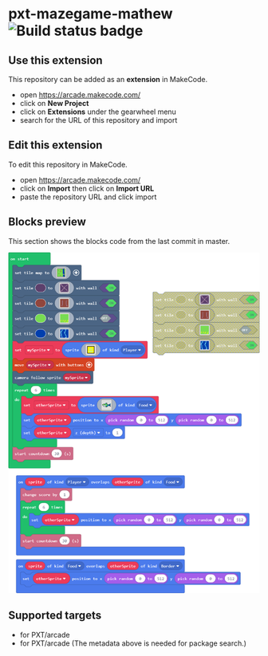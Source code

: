 # pxt-mazegame-mathew ![Build status badge](https://github.com/mathewmoreno/pxt-mazegame-mathew/workflows/MakeCode/badge.svg)



## Use this extension

This repository can be added as an **extension** in MakeCode.

* open https://arcade.makecode.com/
* click on **New Project**
* click on **Extensions** under the gearwheel menu
* search for the URL of this repository and import

## Edit this extension

To edit this repository in MakeCode.

* open https://arcade.makecode.com/
* click on **Import** then click on **Import URL**
* paste the repository URL and click import

## Blocks preview

This section shows the blocks code from the last commit in master.

![A rendered view of the blocks](https://github.com/mathewmoreno/pxt-mazegame-mathew/raw/master/.makecode/blocks.png)

## Supported targets

* for PXT/arcade
* for PXT/arcade
(The metadata above is needed for package search.)

